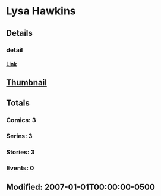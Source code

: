 # Lysa  Hawkins 
## Details
### detail
#### [Link](http://marvel.com/comics/creators/5866/lysa_hawkins?utm_campaign=apiRef&utm_source=225578a89fc76f3d20fbffda5d17a88d)
## [Thumbnail](http://i.annihil.us/u/prod/marvel/i/mg/1/e0/4bb6abc7bd8a3.jpg)
## Totals
### Comics: 3
### Series: 3
### Stories: 3
### Events: 0
## Modified: 2007-01-01T00:00:00-0500